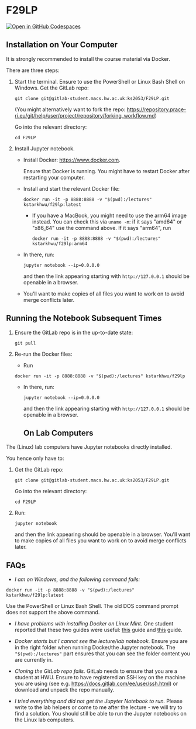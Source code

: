 # F29LP

[![Open in GitHub Codespaces](https://github.com/codespaces/badge.svg)](https://codespaces.new/cr2007/F29LP)

## Installation on Your Computer
It is strongly recommended to install the course material via Docker. 

There are three steps:
1. Start the terminal. Ensure to use the PowerShell or Linux Bash Shell on Windows.
    Get the GitLab repo:

    ```
    git clone git@gitlab-student.macs.hw.ac.uk:ks2053/F29LP.git
    ```

    (You might alternatively want to fork the repo: https://repository.prace-ri.eu/git/help/user/project/repository/forking_workflow.md)

    Go into the relevant directory: 

    ```
    cd F29LP
    ```

2. Install Jupyter notebook.

    - Install Docker: https://www.docker.com.

      Ensure that Docker is running. You might have to restart Docker after restarting your computer.

    - Install and start the relevant Docker file: 
      ```
      docker run -it -p 8888:8888 -v "$(pwd):/lectures" kstarkhwu/f29lp:latest
      ```
      
      - If you have a MacBook, you might need to use the arm64 image instead. 
        You can check this via ``uname -m``: if it says "amd64" or "x86_64" use the command above. If it says "arm64", run
        ```
        docker run -it -p 8888:8888 -v "$(pwd):/lectures" kstarkhwu/f29lp:arm64
        ```

    - In there, run: 

      ```
      jupyter notebook --ip=0.0.0.0
      ```

      and then the link appearing starting with ``http://127.0.0.1`` should be openable in a browser.

    - You'll want to make copies of all files you want to work on to avoid merge conflicts later.

## Running the Notebook Subsequent Times

1. Ensure the GitLab repo is in the up-to-date state: 

    ```
    git pull
    ```

2. Re-run the Docker files:

    -  Run

      ```
      docker run -it -p 8888:8888 -v "$(pwd):/lectures" kstarkhwu/f29lp
      ```

    - In there, run: 

      ```
      jupyter notebook --ip=0.0.0.0
      ```

      and then the link appearing starting with ``http://127.0.0.1`` should be openable in a browser.

      

      ## On Lab Computers

The (Linux) lab computers have Jupyter notebooks directly installed. 

You hence only have to:
1. Get the GitLab repo:

   ```
   git clone git@gitlab-student.macs.hw.ac.uk:ks2053/F29LP.git
   ```

   Go into the relevant directory: 

   ```
   cd F29LP
   ```

2. Run: 

   ```
   jupyter notebook 
   ```

   and then the link appearing should be openable in a browser.
    You'll want to make copies of all files you want to work on to avoid merge conflicts later.



## FAQs 

- *I am on Windows, and the following command fails:* 

```
docker run -it -p 8888:8888 -v "$(pwd):/lectures" kstarkhwu/f29lp:latest
```

Use the PowerShell or Linux Bash Shell. The old DOS command prompt does not support the above command. 

- *I have problems with installing Docker on Linux Mint.* One student reported that these two guides were useful: [this](https://computingforgeeks.com/install-docker-docker-compose-on-linux-mint/) guide and [this](https://computingforgeeks.com/how-to-install-latest-docker-compose-on-linux/) guide.

- *Docker starts but I cannot see the lecture/lab notebook.* Ensure you are in the right folder when running Docker/the Jupyter notebook. The ``"$(pwd):/lectures"`` part ensures that you can see the folder content you are currently in.

- *Cloning the GitLab repo fails.* GitLab needs to ensure that you are a student at HWU. Ensure to have registered an SSH key on the machine you are using (see e.g. https://docs.gitlab.com/ee/user/ssh.html) or download and unpack the repo manually.

- *I tried everything and did not get the Jupyter Notebook to run.* Please write to the lab helpers or come to me after the lecture - we will try to find a solution. You should still be able to run the Jupyter notebooks on the Linux lab computers.
